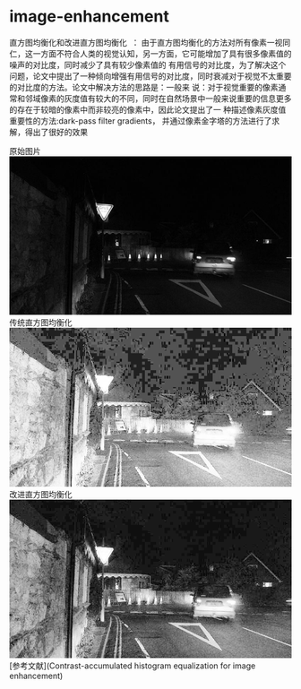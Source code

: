 # image-enhancement
  直方图均衡化和改进直方图均衡化  ：
  由于直方图均衡化的方法对所有像素一视同仁，这一方面不符合人类的视觉认知，另一方面，它可能增加了具有很多像素值的噪声的对比度，同时减少了具有较少像素值的   有用信号的对比度，为了解决这个问题，论文中提出了一种倾向增强有用信号的对比度，同时衰减对于视觉不太重要的对比度的方法。论文中解决方法的思路是：一般来     说：对于视觉重要的像素通常和邻域像素的灰度值有较大的不同，同时在自然场景中一般来说重要的信息更多的存在于较暗的像素中而非较亮的像素中，因此论文提出了一   种描述像素灰度值重要性的方法:dark-pass filter gradients， 并通过像素金字塔的方法进行了求解，得出了很好的效果  
  
  
  原始图片    
  ![原始图片](dark_road_1.jpg)  
  传统直方图均衡化  
  ![传统直方图均衡化](img_new_old.jpg)  
  改进直方图均衡化  
  ![改进直方图均衡化](img_new.jpg)  
  [参考文献](Contrast-accumulated histogram equalization for image enhancement)
